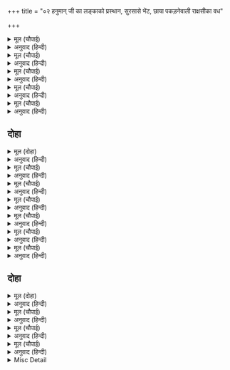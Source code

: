 +++
title = "०२ हनुमान् जी का लङ्काको प्रस्थान, सुरसासे भेंट, छाया पकड़नेवाली राक्षसीका वध"

+++


<details><summary>मूल (चौपाई)</summary>

जामवंत के बचन सुहाए।  
सुनि हनुमंत हृदय अति भाए॥  
तब लगि मोहि परिखेहु तुम्ह भाई।  
सहि दुख कंद मूल फल खाई॥
</details>

<details><summary>अनुवाद (हिन्दी)</summary>

जाम्बवान् के सुन्दर वचन सुनकर हनुमान् जीके हृदयको बहुत ही भाये। [वे बोले—] हे भाई! तुमलोग दुःख सहकर, कन्द-मूल-फल खाकर तबतक मेरी राह देखना॥ १॥
</details>

<details><summary>मूल (चौपाई)</summary>

जब लगि आवौं सीतहि देखी।  
होइहि काजु मोहि हरष बिसेषी॥  
यह कहि नाइ सबन्हि कहुँ माथा।  
चलेउ हरषि हियँ धरि रघुनाथा॥
</details>

<details><summary>अनुवाद (हिन्दी)</summary>

जबतक मैं सीताजीको देखकर [लौट] न आऊँ। काम अवश्य होगा, क्योंकि मुझे बहुत ही हर्ष हो रहा है। यह कहकर और सबको मस्तक नवाकर तथा हृदयमें श्रीरघुनाथजीको धारण करके हनुमान् जी हर्षित होकर चले॥ २॥
</details>

<details><summary>मूल (चौपाई)</summary>

सिंधु तीर एक भूधर सुंदर।  
कौतुक कूदि चढ़ेउ ता ऊपर॥  
बार बार रघुबीर  सँभारी।  
तरकेउ पवनतनय बल भारी॥
</details>

<details><summary>अनुवाद (हिन्दी)</summary>

समुद्रके तीरपर एक सुन्दर पर्वत था। हनुमान् जी खेलसे ही (अनायास ही) कूदकर उसके ऊपर जा चढ़े और बार-बार श्रीरघुवीरका स्मरण करके अत्यन्त बलवान् हनुमान् जी उसपरसे बड़े वेगसे उछले॥ ३॥
</details>

<details><summary>मूल (चौपाई)</summary>

जेहिं गिरि चरन देइ हनुमंता।  
चलेउ सो गा पाताल तुरंता॥  
जिमि अमोघ रघुपति कर बाना।  
एही भाँति चलेउ हनुमाना॥
</details>

<details><summary>अनुवाद (हिन्दी)</summary>

जिस पर्वतपर हनुमान् जी पैर रखकर चले (जिसपरसे वे उछले), वह तुरंत ही पातालमें धँस गया। जैसे श्रीरघुनाथजीका अमोघ बाण चलता है, उसी तरह हनुमान् जी चले॥ ४॥
</details>

<details><summary>मूल (चौपाई)</summary>

जलनिधि रघुपति दूत बिचारी।  
तैं मैनाक होहि श्रमहारी॥
</details>

<details><summary>अनुवाद (हिन्दी)</summary>

समुद्रने उन्हें श्रीरघुनाथजीका दूत समझकर मैनाक पर्वतसे कहा कि हे मैनाक! तू इनकी थकावट दूर करनेवाला हो (अर्थात् अपने ऊपर इन्हें विश्राम दे)॥ ५॥
</details>

## दोहा


<details><summary>मूल (दोहा)</summary>

हनूमान तेहि परसा कर पुनि कीन्ह प्रनाम।  
राम काजु कीन्हें बिनु मोहि कहाँ बिश्राम॥ १॥
</details>

<details><summary>अनुवाद (हिन्दी)</summary>

हनुमान् जीने उसे हाथसे छू दिया, फिर प्रणाम करके कहा—भाई! श्रीरामचन्द्रजीका काम किये बिना मुझे विश्राम कहाँ?॥ १॥
</details>

<details><summary>मूल (चौपाई)</summary>

जात पवनसुत देवन्ह देखा।  
जानैं कहुँ बल बुद्धि बिसेषा॥  
सुरसा नाम अहिन्ह कै माता।  
पठइन्हि आइ कही तेहिं बाता॥
</details>

<details><summary>अनुवाद (हिन्दी)</summary>

देवताओेंने पवनपुत्र हनुमान् जी को जाते हुए देखा। उनकी विशेष बल-बुद्धिको जाननेके लिये (परीक्षार्थ) उन्होंने सुरसा नामक सर्पोंकी माताको भेजा, उसने आकर हनुमान् जी से यह बात कही—॥ १॥
</details>

<details><summary>मूल (चौपाई)</summary>

आजु सुरन्ह मोहि दीन्ह अहारा।  
सुनत बचन कह पवनकुमारा॥  
राम काजु करि फिरि मैं आवौं।  
सीता कइ सुधि प्रभुहि सुनावौं॥
</details>

<details><summary>अनुवाद (हिन्दी)</summary>

आज देवताओंने मुझे भोजन दिया है। यह वचन सुनकर पवनकुमार हनुमान् जीने कहा—श्रीरामजीका कार्य करके मैं लौट आऊँ और सीताजीकी खबर प्रभुको सुना दूँ,॥ २॥
</details>

<details><summary>मूल (चौपाई)</summary>

तब तव बदन पैठिहउँ आई।  
सत्य कहउँ मोहि जान दे माई॥  
कवनेहुँ जतन देइ नहिं जाना।  
ग्रससि न मोहि कहेउ हनुमाना॥
</details>

<details><summary>अनुवाद (हिन्दी)</summary>

तब मैं आकर तुम्हारे मुँहमें घुस जाऊँगा [तुम मुझे खा लेना]। हे माता! मैं सत्य कहता हूँ, अभी मुझे जाने दे। जब किसी भी उपायसे उसने जाने नहीं दिया, तब हनुमान् जी ने कहा—तो फिर मुझे खा न ले॥ ३॥
</details>

<details><summary>मूल (चौपाई)</summary>

जोजन भरि तेहिं बदनु पसारा।  
कपि तनु कीन्ह दुगुन बिस्तारा॥  
सोरह जोजन मुख तेहिं ठयऊ।  
तुरत पवनसुत बत्तिस भयऊ॥
</details>

<details><summary>अनुवाद (हिन्दी)</summary>

उसने योजनभर (चार कोसमें) मुँह फैलाया। तब हनुमान् जीने अपने शरीरको उससे दूना बढ़ा लिया। उसने सोलह योजनका मुख किया। हनुमान् जी तुरंत ही बत्तीस योजनके हो गये॥ ४॥
</details>

<details><summary>मूल (चौपाई)</summary>

जस जस सुरसा बदनु बढ़ावा।  
तासु दून कपि रूप देखावा॥  
सत जोजन तेहिं आनन कीन्हा।  
अति लघु रूप पवनसुत लीन्हा॥
</details>

<details><summary>अनुवाद (हिन्दी)</summary>

जैसे-जैसे सुरसा मुखका विस्तार बढ़ाती थी, हनुमान् जी उसका दूना रूप दिखलाते थे। उसने सौ योजन (चार सौ कोसका) मुख किया। तब हनुमान् जी ने बहुत ही छोटा रूप धारण कर लिया॥ ५॥
</details>

<details><summary>मूल (चौपाई)</summary>

बदन पइठि पुनि बाहेर आवा।  
मागा बिदा ताहि सिरु नावा॥  
मोहि सुरन्ह जेहि लागि पठावा।  
बुधि बल मरमु तोर मैं पावा॥
</details>

<details><summary>अनुवाद (हिन्दी)</summary>

और वे उसके मुखमें घुसकर [तुरंत] फिर बाहर निकल आये और उसे सिर नवाकर विदा माँगने लगे। [उसने कहा—] मैंने तुम्हारे बुद्धि-बलका भेद पा लिया, जिसके लिये देवताओंने मुझे भेजा था॥ ६॥
</details>

## दोहा


<details><summary>मूल (दोहा)</summary>

राम काजु सबु करिहहु तुम्ह बल बुद्धि निधान।  
आसिष देइ गई सो हरषि चलेउ हनुमान॥ २॥
</details>

<details><summary>अनुवाद (हिन्दी)</summary>

तुम श्रीरामचन्द्रजीका सब कार्य करोगे, क्योंकि तुम बल-बुद्धिके भण्डार हो। यह आशीर्वाद देकर वह चली गयी, तब हनुमान् जी हर्षित होकर चले॥ २॥
</details>

<details><summary>मूल (चौपाई)</summary>

निसिचरि एक सिंधु महुँ रहई।  
करि माया नभु के खग गहई॥  
जीव जंतु जे गगन उड़ाहीं।  
जल बिलोकि तिन्ह कै परिछाहीं॥
</details>

<details><summary>अनुवाद (हिन्दी)</summary>

समुद्रमें एक राक्षसी रहती थी। वह माया करके आकाशमें उड़ते हुए पक्षियोंको पकड़ लेती थी। आकाशमें जो जीव-जन्तु उड़ा करते थे, वह जलमें उनकी परछाईं देखकर॥ १॥
</details>

<details><summary>मूल (चौपाई)</summary>

गहइ छाहँ सक सो न उड़ाई।  
एहि बिधि सदा गगनचर खाई॥  
सोइ छल हनूमान कहँ कीन्हा।  
तासु कपटु कपि तुरतहिं चीन्हा॥
</details>

<details><summary>अनुवाद (हिन्दी)</summary>

उस परछाईंको पकड़ लेती थी, जिससे वे उड़ नहीं सकते थे [और जलमें गिर पड़ते थे] इस प्रकार वह सदा आकाशमें उड़नेवाले जीवोंको खाया करती थी। उसने वही छल हनुमान् जीसे भी किया। हनुमान् जीने तुरंत ही उसका कपट पहचान लिया॥ २॥
</details>

<details><summary>मूल (चौपाई)</summary>

ताहि मारि मारुतसुत बीरा।  
बारिधि पार गयउ मतिधीरा॥  
तहाँ जाइ देखी बन सोभा।  
गुंजत चंचरीक मधु लोभा॥
</details>

<details><summary>अनुवाद (हिन्दी)</summary>

पवनपुत्र धीरबुद्धि वीर श्रीहनुमान् जी उसको मारकर समुद्रके पार गये। वहाँ जाकर उन्होंने वनकी शोभा देखी। मधु (पुष्परस) के लोभसे भौंरे गुञ्जार कर रहे थे॥ ३॥
</details>

<details><summary>Misc Detail</summary>


</details>
